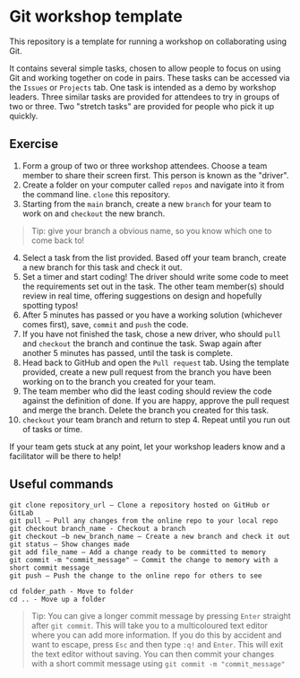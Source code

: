 # Git workshop template
This repository is a template for running a workshop on collaborating using Git.

It contains several simple tasks, chosen to allow people to focus on using Git and working together on code in pairs.
These tasks can be accessed via the `Issues` or `Projects` tab.
One task is intended as a demo by workshop leaders. Three similar tasks are provided for attendees to try in groups of two or three. Two "stretch tasks" are provided for people who pick it up quickly.

## Exercise
1. Form a group of two or three workshop attendees. Choose a team member to share their screen first. This person is known as the "driver".
2. Create a folder on your computer called `repos` and navigate into it from the command line. `clone` this repository.
3. Starting from the `main` branch, create a new `branch` for your team to work on and `checkout` the new branch.
> Tip: give your branch a obvious name, so you know which one to come back to!
4. Select a task from the list provided. Based off your team branch, create a new branch for this task and check it out.
5. Set a timer and start coding! The driver should write some code to meet the requirements set out in the task. The other team member(s) should review in real time, offering suggestions on design and hopefully spotting typos!
6. After 5 minutes has passed or you have a working solution (whichever comes first), save, `commit` and `push` the code.
7. If you have not finished the task, chose a new driver, who should `pull` and `checkout` the branch and continue the task. Swap again after another 5 minutes has passed, until the task is complete.
8. Head back to GitHub and open the `Pull request` tab. Using the template provided, create a new pull request from the branch you have been working on to the branch you created for your team.
9. The team member who did the least coding should review the code against the definition of done. If you are happy, approve the pull request and merge the branch. Delete the branch you created for this task.
10. `checkout` your team branch and return to step 4. Repeat until you run out of tasks or time.

If your team gets stuck at any point, let your workshop leaders know and a facilitator will be there to help!

## Useful commands 
```
git clone repository_url – Clone a repository hosted on GitHub or GitLab
git pull – Pull any changes from the online repo to your local repo
git checkout branch_name - Checkout a branch
git checkout –b new_branch_name – Create a new branch and check it out
git status – Show changes made
git add file_name – Add a change ready to be committed to memory
git commit -m "commit_message" – Commit the change to memory with a short commit message
git push – Push the change to the online repo for others to see
```
```
cd folder_path - Move to folder
cd .. - Move up a folder
```
> Tip: You can give a longer commit message by pressing `Enter` straight after `git commit`. This will take you to a multicoloured text editor where you can add more information. If you do this by accident and want to escape, press `Esc` and then type `:q!` and `Enter`. This will exit the text editor without saving. You can then commit your changes with a short commit message using `git commit -m "commit_message"`
